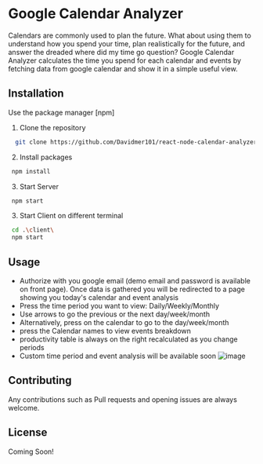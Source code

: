 # Google Calendar Analyzer

 Calendars are commonly used to plan the future. What about using them to understand how you spend your time, plan realistically for the future, and answer the dreaded where did my time go question? Google Calendar Analyzer calculates the time you spend for each calendar and events by fetching data from google calendar and show it in a simple useful view. 

## Installation

Use the package manager [npm]
1. Clone the repository 
```bash
  git clone https://github.com/Davidmer101/react-node-calendar-analyzer.git
```
2. Install packages
```bash
 npm install
```
3. Start Server
```bash
 npm start
```
3. Start Client on different terminal
```bash
 cd .\client\
 npm start
```

## Usage
* Authorize with you google email (demo email and password is available on front page). Once data is gathered you will be redirected to a page showing you today's calendar and event analysis
* Press the time period you want to view: Daily/Weekly/Monthly
* Use arrows to go the previous or the next day/week/month
* Alternatively, press on the calendar to go to the day/week/month 
* press the Calendar names to view events breakdown
* productivity table is always on the right recalculated as you change periods
* Custom time period and event analysis will be available soon
![image](https://user-images.githubusercontent.com/22249039/140974407-7cf5d5e7-570a-407e-b96d-06960ced282e.png)


## Contributing
Any contributions such as Pull requests and opening issues are always welcome. 

## License
Coming Soon!


